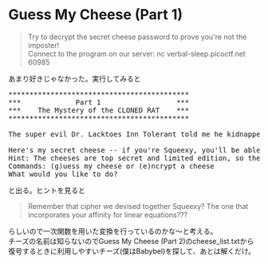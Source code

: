 # Guess My Cheese (Part 1)
> Try to decrypt the secret cheese password to prove you're not the imposter!<br>
> Connect to the program on our server: nc verbal-sleep.picoctf.net 60985

あまり好きじゃなかった。実行してみると

<pre>
*******************************************
***             Part 1                  ***
***    The Mystery of the CLONED RAT    ***
*******************************************

The super evil Dr. Lacktoes Inn Tolerant told me he kidnapped my best friend, Squeexy, and replaced him with an evil clone! You look JUST LIKE SQUEEXY, but I'm not sure if you're him or THE CLONE. I've devised a plan to find out if YOU'RE the REAL SQUEEXY! If you're Squeexy, I'll give you the key to the cloning room so you can maul the imposter...

Here's my secret cheese -- if you're Squeexy, you'll be able to guess it:  SWHSIQFW
Hint: The cheeses are top secret and limited edition, so they might look different from cheeses you're used to!
Commands: (g)uess my cheese or (e)ncrypt a cheese
What would you like to do?
</pre>
と出る。ヒントを見ると
> Remember that cipher we devised together Squeexy? The one that incorporates your affinity for linear equations???

らしいので一次関数を用いた変換を行っているのかな～と考える。<br>
チーズの名前は知らないのでGuess My Cheese (Part 2)のcheese_list.txtから復号するときに利用しやすいチーズ(僕はBabybel)を探して、あとは解くだけ。